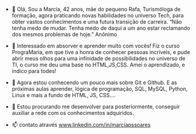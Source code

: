 - 👋 Olá, Sou a Marcia, 42 anos, mãe do pequeno Rafa, Turismóloga de formação, agora praticando novas habilidades no universo Tech, para obter vastos conhecimentos e uma futura transição de carreira. “Não tenha medo de mudar. Tenha medo de daqui a um ano estar reclamando dos mesmos problemas de hoje.” Anônimo
- 👀 Interessado em absorver  e aprender  muito com vocês! 
Fiz o curso PrograMaria, em que tive a honra de conhecer pessoas incríveis,  e pude abrir meus olhos para uma infinidade de possibilidades no universo de TI, o curso me deu uma base no HTML,JS,CSS. Amei  o aprendizado, e indico para todes!

- 🌱 Agora estou conhecendo um pouco mais sobre  Git e Github.
E as próximas aulas aprender, lógica de programação, SQL, MySQL, Python, Linux e mais a fundo de HTML, JS, CSS....

- 💞️ Estou procurando me desenvolver para posteriormente, conseguir auxiliar a rede com os conhecimentos adquiridos.
- 📫 contato através www.linkedin.com/in/marciapssoares

<!---
Marcia-Soares/Marcia-Soares is a ✨ special ✨ repository because its `README.md` (this file) appears on your GitHub profile.
You can click the Preview link to take a look at your changes.
--->
